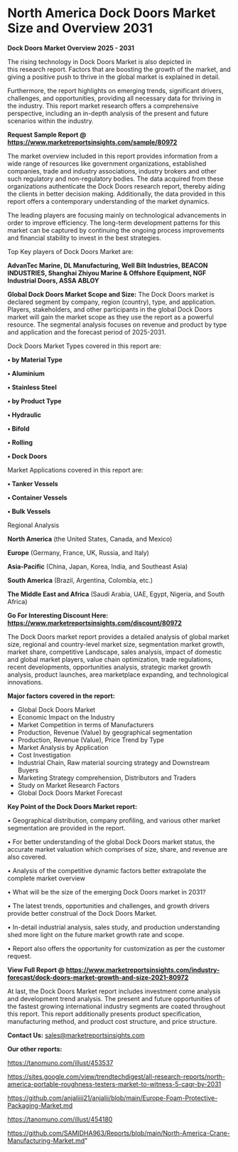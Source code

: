 # North America Dock Doors Market Size and Overview 2031

<Strong> Dock Doors Market Overview 2025 - 2031</strong>

The rising technology in Dock Doors Market is also depicted in this research report. Factors that are boosting the growth of the market, and giving a positive push to thrive in the global market is explained in detail.

Furthermore, the report highlights on emerging trends, significant drivers, challenges, and opportunities, providing all necessary data for thriving in the industry. This report market research offers a comprehensive perspective, including an in-depth analysis of the present and future scenarios within the industry.

<strong>Request Sample Report @ <a href=https://www.marketreportsinsights.com/sample/80972>https://www.marketreportsinsights.com/sample/80972</a></strong>

The market overview included in this report provides information from a wide range of resources like government organizations, established companies, trade and industry associations, industry brokers and other such regulatory and non-regulatory bodies. The data acquired from these organizations authenticate the Dock Doors research report, thereby aiding the clients in better decision making. Additionally, the data provided in this report offers a contemporary understanding of the market dynamics.

The leading players are focusing mainly on technological advancements in order to improve efficiency. The long-term development patterns for this market can be captured by continuing the ongoing process improvements and financial stability to invest in the best strategies.

Top Key players of Dock Doors Market are:

<strong>AdvanTec Marine, DL Manufacturing, Well Bilt Industries, BEACON INDUSTRIES, Shanghai Zhiyou Marine & Offshore Equipment, NGF Industrial Doors, ASSA ABLOY</strong>

<strong><b>Global Dock Doors Market Scope and Size:</b></strong>
The Dock Doors market is declared segment by company, region (country), type, and application. Players, stakeholders, and other participants in the global Dock Doors market will gain the market scope as they use the report as a powerful resource. The segmental analysis focuses on revenue and product by type and application and the forecast period of 2025-2031.

Dock Doors Market Types covered in this report are:

<strong>• by Material Type

• Aluminium

• Stainless Steel

• by Product Type

• Hydraulic

• Bifold

• Rolling

• Dock Doors</strong>

Market Applications covered in this report are:

<strong>• Tanker Vessels

• Container Vessels

• Bulk Vessels</strong> 

Regional Analysis

<strong>North America</strong> (the United States, Canada, and Mexico)

<strong>Europe</strong> (Germany, France, UK, Russia, and Italy)

<strong>Asia-Pacific</strong> (China, Japan, Korea, India, and Southeast Asia)

<strong>South America</strong> (Brazil, Argentina, Colombia, etc.)

<strong>The Middle East and Africa</strong> (Saudi Arabia, UAE, Egypt, Nigeria, and South Africa)

<strong>Go For Interesting Discount Here: <a href=https://www.marketreportsinsights.com/discount/80972>https://www.marketreportsinsights.com/discount/80972</a></strong>

The Dock Doors market report provides a detailed analysis of global market size, regional and country-level market size, segmentation market growth, market share, competitive Landscape, sales analysis, impact of domestic and global market players, value chain optimization, trade regulations, recent developments, opportunities analysis, strategic market growth analysis, product launches, area marketplace expanding, and technological innovations.

<strong><b>Major factors covered in the report:</b></strong>
<ul>
  <li>Global Dock Doors Market </li>
  <li>Economic Impact on the Industry</li>
  <li>Market Competition in terms of Manufacturers</li>
  <li>Production, Revenue (Value) by geographical segmentation</li>
  <li>Production, Revenue (Value), Price Trend by Type</li>
  <li>Market Analysis by Application</li>
  <li>Cost Investigation</li>
  <li>Industrial Chain, Raw material sourcing strategy and Downstream Buyers</li>
  <li>Marketing Strategy comprehension, Distributors and Traders</li>
  <li>Study on Market Research Factors</li>
  <li>Global Dock Doors Market Forecast</li>
</ul>

<strong><b>Key Point of the Dock Doors Market report:</b></strong>

• Geographical distribution, company profiling, and various other market segmentation are provided in the report.

• For better understanding of the global Dock Doors market status, the accurate market valuation which comprises of size, share, and revenue are also covered.

• Analysis of the competitive dynamic factors better extrapolate the complete market overview

• What will be the size of the emerging Dock Doors market in 2031?

• The latest trends, opportunities and challenges, and growth drivers provide better construal of the Dock Doors Market.

• In-detail industrial analysis, sales study, and production understanding shed more light on the future market growth rate and scope.

• Report also offers the opportunity for customization as per the customer request.

<strong><b>View Full Report @ <a href=https://www.marketreportsinsights.com/industry-forecast/dock-doors-market-growth-and-size-2021-80972>https://www.marketreportsinsights.com/industry-forecast/dock-doors-market-growth-and-size-2021-80972</a></b></strong>


At last, the Dock Doors Market report includes investment come analysis and development trend analysis. The present and future opportunities of the fastest growing international industry segments are coated throughout this report. This report additionally presents product specification, manufacturing method, and product cost structure, and price structure.

<strong>Contact Us:</strong>
sales@marketreportsinsights.com

<strong>Our other reports:</strong>

<a href=https://tanomuno.com/illust/453537>https://tanomuno.com/illust/453537</a>

<a href=https://sites.google.com/view/trendtechdigest/all-research-reports/north-america-portable-roughness-testers-market-to-witness-5-cagr-by-2031>https://sites.google.com/view/trendtechdigest/all-research-reports/north-america-portable-roughness-testers-market-to-witness-5-cagr-by-2031</a>

<a href=https://github.com/anjaliiii21/anjalii/blob/main/Europe-Foam-Protective-Packaging-Market.md>https://github.com/anjaliiii21/anjalii/blob/main/Europe-Foam-Protective-Packaging-Market.md</a>

<a href=https://tanomuno.com/illust/454180>https://tanomuno.com/illust/454180</a>

<a href=https://github.com/SAMIDHA963/Reports/blob/main/North-America-Crane-Manufacturing-Market.md>https://github.com/SAMIDHA963/Reports/blob/main/North-America-Crane-Manufacturing-Market.md</a>"
